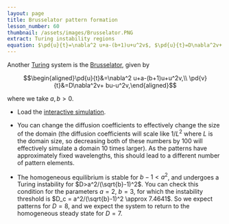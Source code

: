 ```yaml
---
layout: page
title: Brusselator pattern formation
lesson_number: 60
thumbnail: /assets/images/Brusselator.PNG
extract: Turing instability regions
equation: $\pd{u}{t}=\nabla^2 u+a-(b+1)u+u^2v$, $\pd{u}{t}=D\nabla^2v+ bu-u^2v$
---
```

Another [Turing](https://en.wikipedia.org/wiki/Turing_pattern) system is the [Brusselator](https://en.wikipedia.org/wiki/Brusselator), given by 

$$\begin{aligned}\pd{u}{t}&=\nabla^2 u+a-(b+1)u+u^2v,\\ \pd{v}{t}&=D\nabla^2v+ bu-u^2v,\end{aligned}$$

where we take $a,b>0$.

* Load the [interactive simulation](/sim/?preset=brusselator). 

* You can change the diffusion coefficients to effectively change the size of the domain (the diffusion coefficients will scale like $1/L^2$ where $L$ is the domain size, so decreasing both of these numbers by $100$ will effectively simulate a domain $10$ times larger). As the patterns have approximately fixed wavelengths, this should lead to a different number of pattern elements.

* The homogeneous equilibrium is stable for $b-1<a^2$, and undergoes a Turing instability for $D>a^2/(\sqrt{b}-1)^2$. You can check this condition for the parameters $a=2$, $b=3$, for which the instability threshold is $D_c = a^2/(\sqrt{b}-1)^2 \approx 7.4641$. So we expect patterns for $D=8$, and we expect the system to return to the homogeneous steady state for $D=7$.
